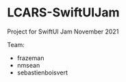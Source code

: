 # LCARS-SwiftUIJam
Project for SwiftUI Jam November 2021

Team:
- frazeman
- nmsean
- sebastienboisvert
